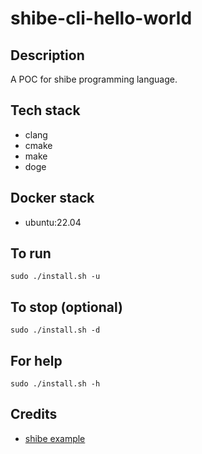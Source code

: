 # shibe-cli-hello-world

## Description
A POC for shibe programming language.

## Tech stack
- clang
- cmake
- make
- doge

## Docker stack
- ubuntu:22.04

## To run
`sudo ./install.sh -u`

## To stop (optional)
`sudo ./install.sh -d`

## For help
`sudo ./install.sh -h`

## Credits
- [shibe example](https://github.com/justinmeza/doge.git)